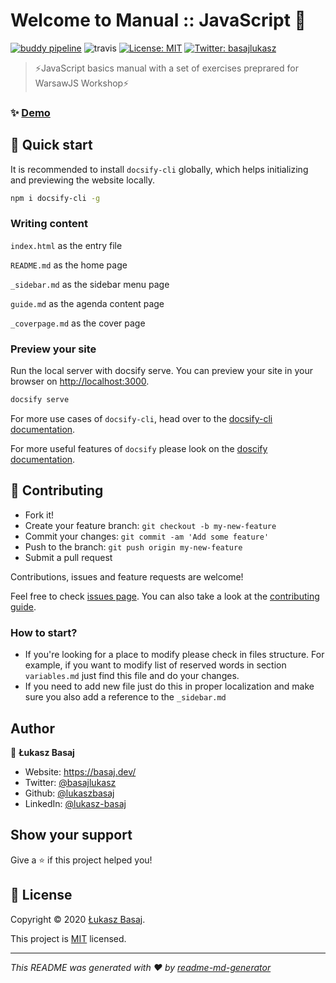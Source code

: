 # Welcome to Manual :: JavaScript 👋
<!-- markdownlint-disable MD013 -->
[![buddy pipeline](https://app.buddy.works/lbasaj/manual-javascript/pipelines/pipeline/213272/badge.svg?token=dda2f0dad3f9112d835f21de27a06d6b14da50f3e7267c4e44eab94300b5ece6 "buddy pipeline")](https://app.buddy.works/lbasaj/manual-javascript/pipelines/pipeline/213272)
![travis](https://travis-ci.com/lukaszbasaj/manual-javascript.svg?branch=master)
[![License: MIT](https://img.shields.io/badge/License-MIT-yellow.svg)](https://github.com/lukaszbasaj/manual-javascript/blob/master/LICENSE.md)
[![Twitter: basajlukasz](https://img.shields.io/twitter/follow/basajlukasz.svg?style=social)](https://twitter.com/basajlukasz)

> ⚡JavaScript basics manual with a set of exercises preprared for WarsawJS Workshop⚡

### ✨ [Demo](https://js-sandbox.basaj.dev/manual/)

## 🎉 Quick start

It is recommended to install `docsify-cli` globally, which helps initializing
and previewing the website locally.

```sh
npm i docsify-cli -g
```

### Writing content

`index.html` as the entry file

`README.md` as the home page

`_sidebar.md` as the sidebar menu page

`guide.md` as the agenda content page

`_coverpage.md` as the cover page

### Preview your site

Run the local server with docsify serve. You can preview your site in
your browser on <http://localhost:3000>.

```sh
docsify serve
```

For more use cases of `docsify-cli`, head over to the [docsify-cli documentation](https://github.com/docsifyjs/docsify-cli).

For more useful features of `docsify` please look on the [doscify documentation](https://docsify.js.org/).

## 🤝 Contributing

- Fork it!
- Create your feature branch: `git checkout -b my-new-feature`
- Commit your changes: `git commit -am 'Add some feature'`
- Push to the branch: `git push origin my-new-feature`
- Submit a pull request

Contributions, issues and feature requests are welcome!

Feel free to check [issues page](https://github.com/lukaszbasaj/manual-javascript/issues).
You can also take a look at the [contributing guide](https://github.com/lukaszbasaj/manual-javascript/blob/master/CONTRIBUTING.md).

### How to start?

- If you're looking for a place to modify please check in files structure. 
 For example, if you want to modify list of reserved words in section `variables.md`
 just find this file and do your changes.
- If you need to add new file just do this in proper localization and make sure 
 you also add a reference to the `_sidebar.md`

## Author

👤 **Łukasz Basaj**

- Website: <https://basaj.dev/>
- Twitter: [@basajlukasz](https://twitter.com/basajlukasz)
- Github: [@lukaszbasaj](https://github.com/lukaszbasaj)
- LinkedIn: [@lukasz-basaj](https://linkedin.com/in/lukasz-basaj)

## Show your support

Give a ⭐️ if this project helped you!

## 📝 License

Copyright © 2020 [Łukasz Basaj](https://github.com/lukaszbasaj).

This project is [MIT](https://github.com/lukaszbasaj/manual-javascript/blob/master/LICENSE.md)
licensed.

***
_This README was generated with ❤️ by [readme-md-generator](https://github.com/kefranabg/readme-md-generator)_
